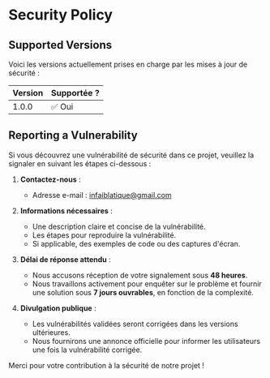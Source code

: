 # Security Policy

## Supported Versions

Voici les versions actuellement prises en charge par les mises à jour de sécurité :

| Version | Supportée ?         |
| ------- | ------------------- |
| 1.0.0   | ✅ Oui              |


## Reporting a Vulnerability

Si vous découvrez une vulnérabilité de sécurité dans ce projet, veuillez la signaler en suivant les étapes ci-dessous :

1. **Contactez-nous** :
   - Adresse e-mail : [infaiblatique@gmail.com](mailto:infaiblatique@gmail.com)
   

2. **Informations nécessaires** :
   - Une description claire et concise de la vulnérabilité.
   - Les étapes pour reproduire la vulnérabilité.
   - Si applicable, des exemples de code ou des captures d'écran.

3. **Délai de réponse attendu** :
   - Nous accusons réception de votre signalement sous **48 heures**.
   - Nous travaillons activement pour enquêter sur le problème et fournir une solution sous **7 jours ouvrables**, en fonction de la complexité.

4. **Divulgation publique** :
   - Les vulnérabilités validées seront corrigées dans les versions ultérieures.
   - Nous fournirons une annonce officielle pour informer les utilisateurs une fois la vulnérabilité corrigée.

Merci pour votre contribution à la sécurité de notre projet !